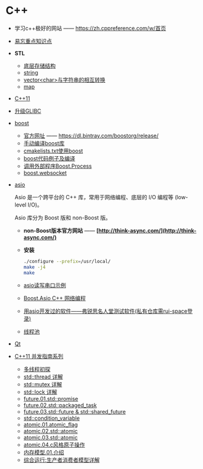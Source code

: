 # C++

- 学习c++极好的网站 —— <https://zh.cppreference.com/w/首页>

- [易忘重点知识点](important/readme.md)

- **STL**
  - [底层存储结构](stl/storage.struct/readme.md)
  - [string](stl/string/readme.md)
  - [vector\<char\>与字符串的相互转换](stl/vecotr.char.convert.md)
  - [map](stl/map.md)
  
- [C++11](c++11/readme.md)

- [升级GLIBC](glibc.update.md)

- [boost](boost/readme.md)

  - [官方网址](https://dl.bintray.com/boostorg/release/) —— <https://dl.bintray.com/boostorg/release/>
  - [手动编译boost库](boost/compile.md)
  - [cmakelists.txt使用boost](boost/cmake.md)
  - [boost代码例子及编译](boost/eg.md)
  - [调用外部程序Boost.Process](boost/process.md)
  - [boost.websocket](boost/websocket/readme.md)

- [asio](asio/readme.md)

  Asio 是一个跨平台的 C++ 库，常用于网络编程、底层的 I/O 编程等 (low-level I/O)。

  Asio 库分为 Boost 版和 non-Boost 版。

  - **non-Boost版本官方网站** —— **[http://think-async.com/](http://think-async.com/)**

  - **安装**

    ```bash
    ./configure --prefix=/usr/local/
    make -j4
    make
    ```

  - [asio读写串口示例](asio/com.eg.md)

  - [Boost.Asio C++ 网络编程](asio/boost/network.programming.md)

  - [用asio开发过的软件——弗锐思名人堂测试软件(私有仓库需rui-space登录)](https://github.com/rui-space/myfrs.halloffame/tree/master/halloffame.test)

  - [线程池](asio/thread_pool.md)

- [Qt](qt/readme.md)

- [C++11 并发指南系列](https://www.cnblogs.com/haippy/p/3284540.html)
  
  - [多线程初探](stl/concurrency/01.md)
  - [std::thread 详解](stl/concurrency/01.md)
  - [std::mutex 详解](stl/concurrency/01.md)
  - [std::lock 详解](stl/concurrency/01.md)
  - [future.01.std::promise](stl/concurrency/01.md)
  - [future.02.std::packaged_task](stl/concurrency/01.md)
  - [future.03.std::future & std::shared_future](stl/concurrency/01.md)
  - [std::condition_variable](stl/concurrency/01.md)
  - [atomic.01.atomic_flag](stl/concurrency/01.md)
  - [atomic.02.std::atomic](stl/concurrency/01.md)
  - [atomic.03.std::atomic](stl/concurrency/01.md)
  - [atomic.04.c风格原子操作](stl/concurrency/01.md)
  - [内存模型.01.介绍](stl/concurrency/01.md)
  - [综合运行:生产者消费者模型详解](stl/concurrency/01.md)


